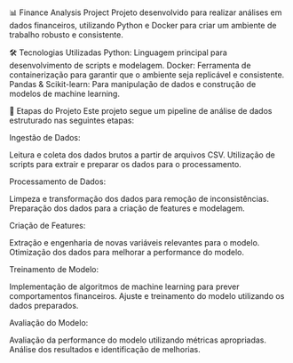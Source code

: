 📊 Finance Analysis Project
Projeto desenvolvido para realizar análises em dados financeiros, utilizando Python e Docker para criar um ambiente de trabalho robusto e consistente.

🛠️ Tecnologias Utilizadas
Python: Linguagem principal para desenvolvimento de scripts e modelagem.
Docker: Ferramenta de containerização para garantir que o ambiente seja replicável e consistente.
Pandas & Scikit-learn: Para manipulação de dados e construção de modelos de machine learning.

🚀 Etapas do Projeto
Este projeto segue um pipeline de análise de dados estruturado nas seguintes etapas:

Ingestão de Dados:

Leitura e coleta dos dados brutos a partir de arquivos CSV.
Utilização de scripts para extrair e preparar os dados para o processamento.

Processamento de Dados:

Limpeza e transformação dos dados para remoção de inconsistências.
Preparação dos dados para a criação de features e modelagem.

Criação de Features:

Extração e engenharia de novas variáveis relevantes para o modelo.
Otimização dos dados para melhorar a performance do modelo.

Treinamento de Modelo:

Implementação de algoritmos de machine learning para prever comportamentos financeiros.
Ajuste e treinamento do modelo utilizando os dados preparados.

Avaliação do Modelo:

Avaliação da performance do modelo utilizando métricas apropriadas.
Análise dos resultados e identificação de melhorias.
